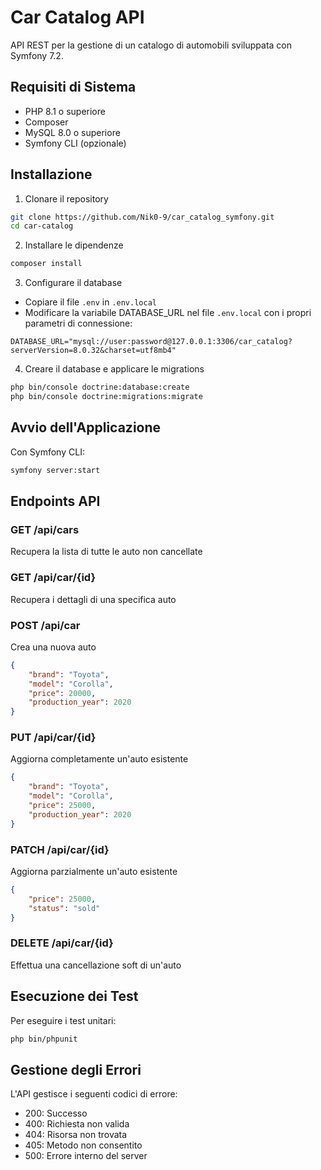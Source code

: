 # Car Catalog API

API REST per la gestione di un catalogo di automobili sviluppata con Symfony 7.2.

## Requisiti di Sistema

- PHP 8.1 o superiore
- Composer
- MySQL 8.0 o superiore
- Symfony CLI (opzionale)

## Installazione

1. Clonare il repository
```bash
git clone https://github.com/Nik0-9/car_catalog_symfony.git
cd car-catalog
```

2. Installare le dipendenze
```bash
composer install
```

3. Configurare il database
- Copiare il file `.env` in `.env.local`
- Modificare la variabile DATABASE_URL nel file `.env.local` con i propri parametri di connessione:
```
DATABASE_URL="mysql://user:password@127.0.0.1:3306/car_catalog?serverVersion=8.0.32&charset=utf8mb4"
```

4. Creare il database e applicare le migrations
```bash
php bin/console doctrine:database:create
php bin/console doctrine:migrations:migrate
```

## Avvio dell'Applicazione

Con Symfony CLI:
```bash
symfony server:start
```

## Endpoints API

### GET /api/cars
Recupera la lista di tutte le auto non cancellate

### GET /api/car/{id}
Recupera i dettagli di una specifica auto

### POST /api/car
Crea una nuova auto
```json
{
    "brand": "Toyota",
    "model": "Corolla",
    "price": 20000,
    "production_year": 2020
}
```

### PUT /api/car/{id}
Aggiorna completamente un'auto esistente
```json
{
    "brand": "Toyota",
    "model": "Corolla",
    "price": 25000,
    "production_year": 2020
}
```

### PATCH /api/car/{id}
Aggiorna parzialmente un'auto esistente
```json
{
    "price": 25000,
    "status": "sold"
}
```

### DELETE /api/car/{id}
Effettua una cancellazione soft di un'auto

## Esecuzione dei Test

Per eseguire i test unitari:
```bash
php bin/phpunit
```

## Gestione degli Errori

L'API gestisce i seguenti codici di errore:
- 200: Successo
- 400: Richiesta non valida
- 404: Risorsa non trovata
- 405: Metodo non consentito
- 500: Errore interno del server